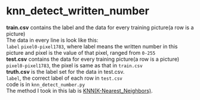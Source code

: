 # knn_detect_written_number
**train.csv** contains the label and the data for every training picture(a row is a picture)  
The data in every line is look like this:  
```label``` ```pixel0-pixel1783```, where label means the written number in this picture and pixel is the value of that pixel, ranged from ```0-255```  
**test.csv** contains the data for every training picture(a row is a picture)  
```pixel0-pixel1783```, the pixel is same as that in ```train.csv```  
**truth.csv** is the label set for the data in test.csv.  
```label```, the correct label of each row in ```test.csv```  
code is in ```knn_detect_number.py```  
The method I took in this lab is [KNN(K-Nearest_Neighbors)](https://baike.baidu.com/item/%E9%82%BB%E8%BF%91%E7%AE%97%E6%B3%95/1151153#:~:text=%E9%82%BB%E8%BF%91%E7%AE%97%E6%B3%95%EF%BC%8C%E6%88%96%E8%80%85%E8%AF%B4K%E6%9C%80%E8%BF%91%E9%82%BB%EF%BC%88KNN%EF%BC%8CK-NearestNeighbor%EF%BC%89%E5%88%86%E7%B1%BB%E7%AE%97%E6%B3%95%E6%98%AF%20%E6%95%B0%E6%8D%AE%E6%8C%96%E6%8E%98%20%E5%88%86%E7%B1%BB%20%E6%8A%80%E6%9C%AF%20%E4%B8%AD%E6%9C%80%E7%AE%80%E5%8D%95%E7%9A%84%E6%96%B9%E6%B3%95%E4%B9%8B%E4%B8%80%E3%80%82.%20%E6%89%80%E8%B0%93K%E6%9C%80%E8%BF%91%E9%82%BB%EF%BC%8C%E5%B0%B1%E6%98%AFK%E4%B8%AA%E6%9C%80%E8%BF%91%E7%9A%84%E9%82%BB%E5%B1%85%E7%9A%84%E6%84%8F%E6%80%9D%EF%BC%8C%E8%AF%B4%E7%9A%84%E6%98%AF%E6%AF%8F%E4%B8%AA%E6%A0%B7%E6%9C%AC%E9%83%BD%E5%8F%AF%E4%BB%A5%E7%94%A8%E5%AE%83%E6%9C%80%E6%8E%A5%E8%BF%91%E7%9A%84K%E4%B8%AA%E9%82%BB%E8%BF%91%E5%80%BC%E6%9D%A5%E4%BB%A3%E8%A1%A8%E3%80%82.%20%E8%BF%91%E9%82%BB%E7%AE%97%E6%B3%95%E5%B0%B1%E6%98%AF%E5%B0%86%E6%95%B0%E6%8D%AE%E9%9B%86%E5%90%88%E4%B8%AD%E6%AF%8F%E4%B8%80%E4%B8%AA%E8%AE%B0%E5%BD%95%E8%BF%9B%E8%A1%8C%E5%88%86%E7%B1%BB%E7%9A%84%E6%96%B9%E6%B3%95%20%5B1%5D,%E3%80%82.%20%E4%B8%AD%E6%96%87%E5%90%8D.%20k%E6%9C%80%E9%82%BB%E8%BF%91%E5%88%86%E7%B1%BB%E7%AE%97%E6%B3%95.%20%E5%A4%96%E6%96%87%E5%90%8D.%20k-NearestNeighbor.%20%E7%AE%80%20%E7%A7%B0.%20kNN%E7%AE%97%E6%B3%95.). <!--This is Chinese Version of introduction--> 
